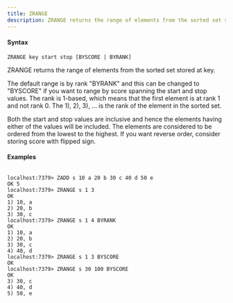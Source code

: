 ```yaml
---
title: ZRANGE
description: ZRANGE returns the range of elements from the sorted set stored at key.
---
```


<!-- This file is automatically generated. Any modifications made directly to this file
  may be overwritten. For more details on how this file is generated and how to use
  the related commands, refer to the documentation available in the `internal/cmd/cmd_*.go` files.
-->

#### Syntax

```
ZRANGE key start stop [BYSCORE | BYRANK]
```


ZRANGE returns the range of elements from the sorted set stored at key.

The default range is by rank "BYRANK" and this can be changed to "BYSCORE" if you want to range by score spanning the start and stop values.
The rank is 1-based, which means that the first element is at rank 1 and not rank 0.
The 1), 2), 3), ... is the rank of the element in the sorted set.

Both the start and stop values are inclusive and hence the elements having either of the values will be included. The
elements are considered to be ordered from the lowest to the highest. If you want reverse order, consider
storing score with flipped sign.

#### Examples

```

localhost:7379> ZADD s 10 a 20 b 30 c 40 d 50 e
OK 5
localhost:7379> ZRANGE s 1 3
OK
1) 10, a
2) 20, b
3) 30, c
localhost:7379> ZRANGE s 1 4 BYRANK
OK
1) 10, a
2) 20, b
3) 30, c
4) 40, d
localhost:7379> ZRANGE s 1 3 BYSCORE
OK
localhost:7379> ZRANGE s 30 100 BYSCORE
OK
3) 30, c
4) 40, d
5) 50, e

```
